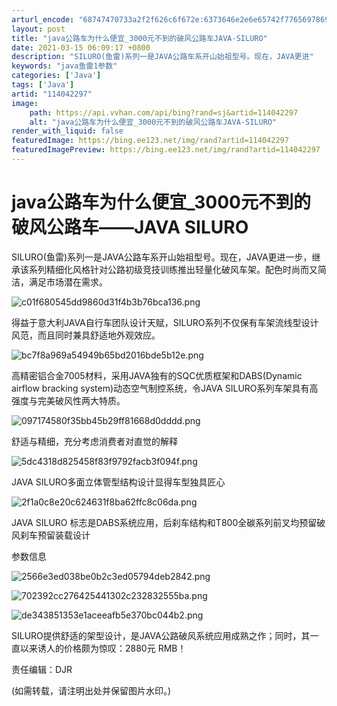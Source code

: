 ```yaml
---
arturl_encode: "68747470733a2f2f626c6f672e:6373646e2e6e65742f77656978696e5f33333331353630382f:61727469636c652f64657461696c732f313134303432323937"
layout: post
title: "java公路车为什么便宜_3000元不到的破风公路车JAVA-SILURO"
date: 2021-03-15 06:09:17 +0800
description: "SILURO(鱼雷)系列一是JAVA公路车系开山始祖型号。现在，JAVA更进"
keywords: "java鱼雷1参数"
categories: ['Java']
tags: ['Java']
artid: "114042297"
image:
    path: https://api.vvhan.com/api/bing?rand=sj&artid=114042297
    alt: "java公路车为什么便宜_3000元不到的破风公路车JAVA-SILURO"
render_with_liquid: false
featuredImage: https://bing.ee123.net/img/rand?artid=114042297
featuredImagePreview: https://bing.ee123.net/img/rand?artid=114042297
---
```


# java公路车为什么便宜\_3000元不到的破风公路车——JAVA SILURO

SILURO(鱼雷)系列一是JAVA公路车系开山始祖型号。现在，JAVA更进一步，继承该系列精细化风格针对公路初级竞技训练推出轻量化破风车架。配色时尚而又简洁，满足市场潜在需求。

![c01f680545dd9860d31f4b3b76bca136.png](https://i-blog.csdnimg.cn/blog_migrate/5667b351a3528c3796784e155a58778c.jpeg)

得益于意大利JAVA自行车团队设计天赋，SILURO系列不仅保有车架流线型设计风范，而且同时兼具舒适地外观效应。

![bc7f8a969a54949b65bd2016bde5b12e.png](https://i-blog.csdnimg.cn/blog_migrate/259911b200963a8a3ce53dfc8863cb71.jpeg)

高精密铝合金7005材料，采用JAVA独有的SQC优质框架和DABS(Dynamic airflow bracking system)动态空气制控系统，令JAVA SILURO系列车架具有高强度与完美破风性两大特质。

![097174580f35bb45b29ff81668d0dddd.png](https://i-blog.csdnimg.cn/blog_migrate/394fb57aa43d275326a3b757f49428ac.jpeg)

舒适与精细，充分考虑消费者对直觉的解释

![5dc4318d825458f83f9792facb3f094f.png](https://i-blog.csdnimg.cn/blog_migrate/d0b4359ab322a8788cd25b59f4d32c54.jpeg)

JAVA SILURO多面立体管型结构设计显得车型独具匠心

![2f1a0c8e20c624631f8ba62ffc8c06da.png](https://i-blog.csdnimg.cn/blog_migrate/857462d0b6440f306b32dd0e6612cfc5.jpeg)

JAVA SILURO 标志是DABS系统应用，后刹车结构和T800全碳系列前叉均预留破风刹车预留装载设计

参数信息

![2566e3ed038be0b2c3ed05794deb2842.png](https://i-blog.csdnimg.cn/blog_migrate/95daeb18970f3ef291672600b22527c4.jpeg)

![702392cc276425441302c232832555ba.png](https://i-blog.csdnimg.cn/blog_migrate/e7287d4c6944716ef4c855065e34166e.jpeg)

![de343851353e1aceeafb5e370bc044b2.png](https://i-blog.csdnimg.cn/blog_migrate/812cfc6ebed5757a0bcbc9f9687e6524.jpeg)

SILURO提供舒适的架型设计，是JAVA公路破风系统应用成熟之作；同时，其一直以来诱人的价格颇为惊叹：2880元 RMB！

责任编辑：DJR

(如需转载，请注明出处并保留图片水印。)